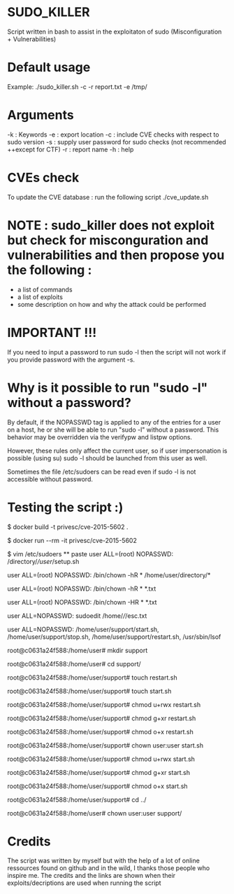 # SUDO_KILLER
Script written in bash to assist in the exploitaton of sudo (Misconfiguration + Vulnerabilities)

# Default usage
Example: ./sudo_killer.sh -c -r report.txt -e /tmp/

# Arguments 
-k : Keywords
-e : export location
-c : include CVE checks with respect to sudo version
-s : supply user password for sudo checks (not recommended ++except for CTF)
-r : report name
-h : help

# CVEs check
To update the CVE database : run the following script ./cve_update.sh

# NOTE : sudo_killer does not exploit but check for misconguration and vulnerabilities and then propose you the following :
+ a list of commands
+ a list of exploits
+ some description on how and why the attack could be performed

# IMPORTANT !!!
If you need to input a password to run sudo -l then the script will not work if you provide password with the argument -s.


# Why is it possible to run "sudo -l" without a password?

By default, if the NOPASSWD tag is applied to any of the entries for a user on a host, he or she will be able to run "sudo -l" without a password. This behavior may be overridden via the verifypw and listpw options.

However, these rules only affect the current user, so if user impersonation is possible (using su) sudo -l should be launched from this user as well. 

Sometimes the file /etc/sudoers can be read even if sudo -l is not accessible without password.


# Testing the script :)

$ docker build -t privesc/cve-2015-5602 .

$ docker run --rm -it privesc/cve-2015-5602

$ vim /etc/sudoers
** paste
user ALL=(root) NOPASSWD: /directory/*/user*/setup.sh

user ALL=(root) NOPASSWD: /bin/chown -hR * /home/user/directory/*

user ALL=(root) NOPASSWD: /bin/chown -hR * *.txt

user ALL=(root) NOPASSWD: /bin/chown -HR * *.txt

user ALL=NOPASSWD: sudoedit /home/*/*/esc.txt

user ALL=NOPASSWD: /home/user/support/start.sh, /home/user/support/stop.sh, /home/user/support/restart.sh, /usr/sbin/lsof

root@c0631a24f588:/home/user# mkdir support

root@c0631a24f588:/home/user# cd support/

root@c0631a24f588:/home/user/support# touch restart.sh

root@c0631a24f588:/home/user/support# touch start.sh

root@c0631a24f588:/home/user/support# chmod u+rwx restart.sh 

root@c0631a24f588:/home/user/support# chmod g+xr restart.sh 

root@c0631a24f588:/home/user/support# chmod o+x restart.sh 

root@c0631a24f588:/home/user/support# chown user:user start.sh 

root@c0631a24f588:/home/user/support# chmod u+rwx start.sh 

root@c0631a24f588:/home/user/support# chmod g+xr start.sh 

root@c0631a24f588:/home/user/support# chmod o+x start.sh 

root@c0631a24f588:/home/user/support# cd ../

root@c0631a24f588:/home/user# chown user:user support/



# Credits
The script was written by myself but with the help of a lot of online ressources found on github and in the wild, I thanks those people who inspire me. The credits and the links are shown when their exploits/decriptions are used when running the script



 
